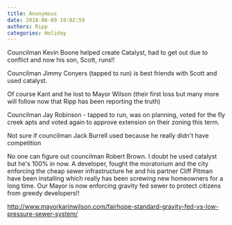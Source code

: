 ```yaml
---
title: Anonymous
date: 2018-06-09 19:02:59
authors: Ripp
categories: Holiday
---
```


 Councilman Kevin Boone helped create Catalyst, had to get out due to conflict and now his son, Scott, runs!!

Councilman Jimmy Conyers (tapped to run) is best friends with Scott and used catalyst. 

Of course Kant and he lost to Mayor Wilson (their first loss but many more will follow now that Ripp has been reporting the truth)

Councilman Jay Robinson - tapped to run, was on planning, voted for the fly creek apts and voted again to approve extension on their zoning this term. 

Not sure if councilman Jack Burrell used because he really didn't have competition 

No one can figure out councilman Robert Brown. I doubt he used catalyst but he's 100% in now.  A developer, fought the moratorium and the city enforcing the cheap sewer infrastructure he and his partner Cliff Pitman have been installing which really has been screwing new homeowners  for a long time.  Our Mayor is now enforcing gravity fed sewer to protect citizens from greedy developers!!

http://www.mayorkarinwilson.com/fairhope-standard-gravity-fed-vs-low-pressure-sewer-system/